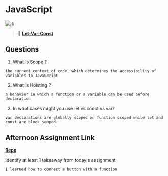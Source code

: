 # JavaScript

![js](https://bcw.blob.core.windows.net/public/img/courses/js.gif)

> **📖 [Let-Var-Const](https://codeworksacademy.com/fs-student-guide/resources/wk2/01-Let-Var-Const)**

## Questions

1. What is Scope ?
```
the current context of code, which determines the accessibility of variables to JavaScript
```
2. What is Hoisting ?
```
a behavior in which a function or a variable can be used before declaration
```
3. In what cases might you use let vs const vs var?
```
var declarations are globally scoped or function scoped while let and const are block scoped.
```
## Afternoon Assignment Link

**[Repo](https://github.com/refous23/score-board)**

Identify at least 1 takeaway from today's assignment
```
I learned how to connect a button with a function 
```
